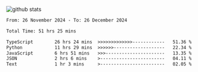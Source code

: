 
![github stats](https://github-readme-stats.vercel.app/api?username=realmahd1&show_icons=true&theme=codeSTACKr&hide_rank=true&count_private=true)

<!--START_SECTION:waka-->

```txt
From: 26 November 2024 - To: 26 December 2024

Total Time: 51 hrs 25 mins

TypeScript        26 hrs 24 mins  >>>>>>>>>>>>>------------   51.36 %
Python            11 hrs 29 mins  >>>>>>-------------------   22.34 %
JavaScript        6 hrs 51 mins   >>>----------------------   13.35 %
JSON              2 hrs 6 mins    >------------------------   04.11 %
Text              1 hr 3 mins     >------------------------   02.05 %
```

<!--END_SECTION:waka-->
